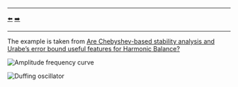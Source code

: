 ***
[⬅️](../010/README.md "Previous example")
[➡️](../012/README.md "Next example")
***

The example is taken from [Are Chebyshev-based stability analysis and Urabe’s error bound useful features for Harmonic Balance?](https://doi.org/10.1016/j.ymssp.2023.110265)

![Amplitude frequency curve](HBM.png)

![Duffing oscillator](HBM_duffing.png "Duffing oscillator with softening characteristic")
